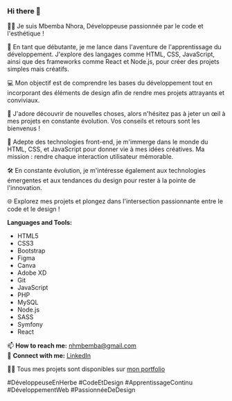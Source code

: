 ### Hi there 👋

👩‍💻 Je suis Mbemba Nhora, Développeuse passionnée par le code et l'esthétique !

🌱 En tant que débutante, je me lance dans l'aventure de l'apprentissage du développement. J'explore des langages comme HTML, CSS, JavaScript, ainsi que des frameworks comme React et Node.js, pour créer des projets simples mais créatifs.

💻 Mon objectif est de comprendre les bases du développement tout en incorporant des éléments de design afin de rendre mes projets attrayants et conviviaux.

🚀 J'adore découvrir de nouvelles choses, alors n'hésitez pas à jeter un œil à mes projets en constante évolution. Vos conseils et retours sont les bienvenus !

🎨 Adepte des technologies front-end, je m'immerge dans le monde du HTML, CSS, et JavaScript pour donner vie à mes idées créatives. Ma mission : rendre chaque interaction utilisateur mémorable.

🛠️ En constante évolution, je m'intéresse également aux technologies émergentes et aux tendances du design pour rester à la pointe de l'innovation.

🌐 Explorez mes projets et plongez dans l'intersection passionnante entre le code et le design !

**Languages and Tools:**
- HTML5
- CSS3
- Bootstrap
- Figma
- Canva
- Adobe XD
- Git
- JavaScript
- PHP
- MySQL
- Node.js
- SASS
- Symfony
- React

📫 **How to reach me:** nhmbemba@gmail.com  
🔗 **Connect with me:** [LinkedIn](https://www.linkedin.com/in/nhora-mbemba-b878b2207/)

👨‍💻 Tous mes projets sont disponibles sur [mon portfolio](https://mbemba-nhora-portfolio.vercel.app/)

#DéveloppeuseEnHerbe #CodeEtDesign #ApprentissageContinu #DéveloppementWeb #PassionnéeDeDesign
